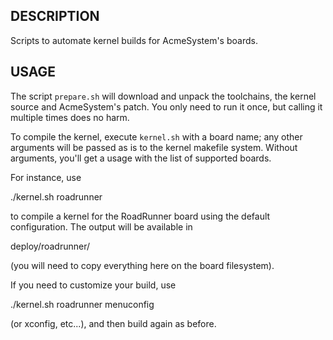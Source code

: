 ## DESCRIPTION

Scripts to automate kernel builds for AcmeSystem's boards.

## USAGE

The script `prepare.sh` will download and unpack the toolchains, the kernel source and AcmeSystem's patch. You only need to run it once, but calling it multiple times does no harm.

To compile the kernel, execute `kernel.sh` with a board name; any other arguments will be passed as is to the kernel makefile system. Without arguments, you'll get a usage with the list of supported boards.

For instance, use

   ./kernel.sh roadrunner

to compile a kernel for the RoadRunner board using the default configuration. The output will be available in

   deploy/roadrunner/

(you will need to copy everything here on the board filesystem).

If you need to customize your build, use

   ./kernel.sh roadrunner menuconfig

(or xconfig, etc...), and then build again as before.
